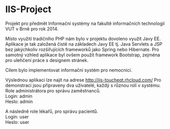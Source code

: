 IIS-Project
===========

Projekt pro předmět Informační systémy na fakultě informačních technologií VUT v Brně pro rok 2014.

Místo využití tradičního PHP nám bylo v projektu dovoleno využít Javy EE. Aplikace je tak založená čistě na základech Javy EE tj. Java Servlets a JSP bez jakýchkoliv rozšiřujících frameworků jako Spring nebo Hibernate.
Pro samotný vzhled aplikace byl ovšem použit framework Bootstrap, zejména pro ulehčení práce s designem stránek.

Cílem bylo implementovat informační systém pro nemocnici.

Výslednou aplikaci lze najít na adrese http://iis-toucheqt.rhcloud.com/
Pro demonstraci jsou připraveny dva uživatelé, každý s různou rolí v systému. Role administrátora pro správu zaměstnanců.
<br>Login: admin
<br>Heslo: admin

A následně role lékařů, pro správu pacientů.
<br>Login: user
<br>Heslo: user
